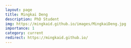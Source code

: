 ```yaml
---
layout: page
title: Mingkai Deng
description: PhD Student
img: https://mingkaid.github.io/images/MingkaiDeng.jpg
importance: 1
category: current
redirect: https://mingkaid.github.io/
---
```

